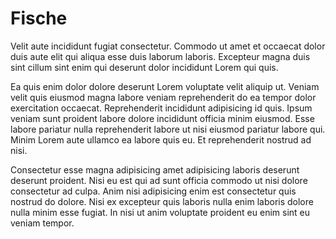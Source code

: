# Fische

Velit aute incididunt fugiat consectetur. Commodo ut amet et occaecat dolor duis aute elit qui aliqua esse duis laborum laboris. Excepteur magna duis sint cillum sint enim qui deserunt dolor incididunt Lorem qui quis.

Ea quis enim dolor dolore deserunt Lorem voluptate velit aliquip ut. Veniam velit quis eiusmod magna labore veniam reprehenderit do ea tempor dolor exercitation occaecat. Reprehenderit incididunt adipisicing id quis. Ipsum veniam sunt proident labore dolore incididunt officia minim eiusmod. Esse labore pariatur nulla reprehenderit labore ut nisi eiusmod pariatur labore qui. Minim Lorem aute ullamco ea labore quis eu. Et reprehenderit nostrud ad nisi.

Consectetur esse magna adipisicing amet adipisicing laboris deserunt deserunt proident. Nisi eu est qui ad sunt officia commodo ut nisi dolore consectetur ad culpa. Anim nisi adipisicing enim est consectetur quis nostrud do dolore. Nisi ex excepteur quis laboris nulla enim laboris dolore nulla minim esse fugiat. In nisi ut anim voluptate proident eu enim sint eu veniam tempor.

